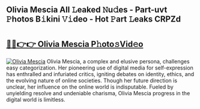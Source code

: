 ## Olivia Mescia All 𝙻eaked 𝙽u𝚍es - Part-uvt 𝙿hotos B𝚒kini 𝚅𝚒deo - Hot 𝙿art 𝙻eaks CRPZd

# <h2><a href="http://ld1edfz.urlbe.top/?page=Olivia+Mescia">🔗🔗👉👉 Olivia Mescia P𝚑oto𝚜Vid𝚎o</a></h2>

[![Olivia Mescia](https://i.imgur.com/eBuTRDB.gif)](http://ld1edfz.urlbe.top/?page=Olivia+Mescia)
Olivia Mescia, a complex and elusive persona, challenges easy categorization. Her pioneering use of digital media for self-expression has enthralled and infuriated critics, igniting debates on identity, ethics, and the evolving nature of online societies. Though her future direction is unclear, her influence on the online world is indisputable. Fueled by unyielding resolve and undeniable charisma, Olivia Mescia progress in the digital world is limitless.

